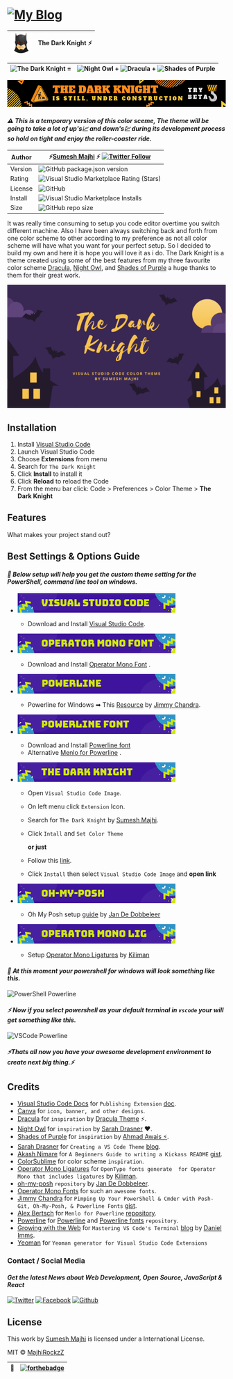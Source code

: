 # [![My Blog](https://img.shields.io/badge/my%20blog%20%E2%9A%A1-%E2%9E%A1-blueviolet)](https://www.majhirockzz.me/)

  ![Logo](./assets/titleico.png)|The Dark Knight ⚡
------------ | -------------

![The Dark Knight](https://img.shields.io/badge/The%20Dark%20Knight%20-%E2%9A%A1-red) =  | ![Night Owl](https://img.shields.io/badge/Night%20Owl-%F0%9F%A6%89-lightgrey) + ![Dracula](https://img.shields.io/badge/Dracula-%F0%9F%A6%87-critical) + ![Shades of Purple](https://img.shields.io/badge/%F0%9F%92%99-Shades%20of%20Purple-blueviolet)
------------ | -------------

![construction](./assets/uc.png)

#### *⚠ This is a temporary version of this color sceme, The theme will be going to take a lot of up's📈 and down's💹 during its development process so hold on tight and enjoy the roller-coaster ride.*

Author | ⚡[Sumesh Majhi](https://github.com/MajhiRockzZ) ⚡ [![Twitter Follow](https://img.shields.io/twitter/follow/MajhiRockzZ?style=social)](https://twitter.com/MajhiRockzZ)
------------ | -------------
Version | ![GitHub package.json version](https://img.shields.io/github/package-json/v/MajhiRockzZ/the-dark-knight)
Rating | ![Visual Studio Marketplace Rating (Stars)](https://img.shields.io/visual-studio-marketplace/stars/MajhiRockzZ.the-dark-knight)
License | ![GitHub](https://img.shields.io/github/license/MajhiRockzZ/the-dark-knight)
Install | ![Visual Studio Marketplace Installs](https://img.shields.io/visual-studio-marketplace/i/MajhiRockzZ.the-dark-knight)
Size | ![GitHub repo size](https://img.shields.io/github/repo-size/MajhiRockzZ/the-dark-knight)

It was really time consuming to setup you code editor overtime you switch different machine. Also I have been always switching back and forth from one color scheme to other according to my preference as not all color scheme will have what you want for your perfect setup. So I decided to build my own and here it is hope you will love it as i do. The Dark Knight is a theme created using some of the best features from my three favourite color scheme [Dracula](https://github.com/dracula/visual-studio-code), [Night Owl](https://github.com/sdras/night-owl-vscode-theme), and [Shades of Purple](https://github.com/ahmadawais/shades-of-purple-vscode) a huge thanks to them for their great work.

![main](./assets/main.gif)

## Installation

1. Install [Visual Studio Code](https://code.visualstudio.com/)
2. Launch Visual Studio Code
3. Choose **Extensions** from menu
4. Search for `The Dark Knight`
5. Click **Install** to install it
6. Click **Reload** to reload the Code
7. From the menu bar click: Code > Preferences > Color Theme > **The Dark Knight**

## Features
What makes your project stand out?

## Best Settings & Options Guide

#### *📌 Below setup will help you get the custom theme setting for the PowerShell, command line tool on windows.*

* ![Visual Studio Code Image](./assets/config/1.png)
  * Download and Install [Visual Studio Code](https://code.visualstudio.com/).

* ![Operator Mono Font](./assets/config/2.png)
  * Download and Install [Operator Mono Font](https://www.typography.com/fonts/operator/styles) .
* ![Powerline](./assets/config/3.png)
  * Powerline for Windows ➡ This [Resource](https://gist.github.com/jchandra74/5b0c94385175c7a8d1cb39bc5157365e) by [Jimmy Chandra](https://github.com/jchandra74).
* ![Powerline font](./assets/config/4.png)
  * Download and Install [Powerline font](https://github.com/powerline/fonts)
  * Alternative [Menlo for Powerline](https://github.com/abertsch/Menlo-for-Powerline) .
* ![The Dark Knight](./assets/config/5.png)
  * Open ``Visual Studio Code Image``.
  * On left menu click ``Extension`` Icon.
  * Search for ``The Dark Knight`` by [Sumesh Majhi](https://github.com/MajhiRockzZ).
  * Click ``Intall`` and ``Set Color Theme``

    **or just**
  * Follow this [link](http://bit.ly/vsce-the-dark-knight).
  * Click ``Install`` then select ``Visual Studio Code Image`` and **open link**
* ![Oh My Posh](./assets/config/6.png)
  * Oh My Posh setup [guide](https://github.com/JanDeDobbeleer/oh-my-posh) by [Jan De Dobbeleer](https://github.com/JanDeDobbeleer)
* ![Operator Mono Lig](./assets/config/7.png)
  * Setup [Operator Mono Ligatures](https://github.com/kiliman/operator-mono-lig) by [Kiliman](https://github.com/kiliman)

#### *💝 At this moment your powershell for windows will look something like this.*
![PowerShell Powerline](https://media.giphy.com/media/hos6pCnAc8GtvE3f9c/giphy.gif)

#### *⚡ Now if you select powershell as your default terminal in ``vscode`` your will get something like this.*
![VSCode Powerline](https://media.giphy.com/media/SSF1ZcTzI801AUIopA/giphy.gif)

#### *⚡Thats all now you have your awesome development environment to create next big thing.⚡*

## Credits

* [Visual Studio Code Docs](https://code.visualstudio.com/docs) for ``Publishing Extension`` [doc](https://code.visualstudio.com/api/working-with-extensions/publishing-extension).
* [Canva](https://www.canva.com/) for ``icon, banner, and other designs``.
* [Dracula](https://github.com/dracula/visual-studio-code) for ``inspiration`` by [Dracula Theme](https://github.com/dracula) ⚡.
* [Night Owl](https://github.com/sdras/night-owl-vscode-theme) for ``inspiration`` by [Sarah Drasner](https://github.com/sdras) ❤.
* [Shades of Purple](https://github.com/ahmadawais/shades-of-purple-vscode) for ``inspiration`` by [Ahmad Awais ⚡️](https://github.com/ahmadawais).
* [Sarah Drasner](https://css-tricks.com/author/sdrasner/) for ``Creating a VS Code Theme`` [blog](https://css-tricks.com/creating-a-vs-code-theme/).
* [Akash Nimare](https://github.com/akashnimare) for ``A Beginners Guide to writing a Kickass README`` [gist](https://gist.github.com/akashnimare/7b065c12d9750578de8e705fb4771d2f).
* [ColorSublime](https://colorsublime.github.io/) for color scheme ``inspiration``.
* [Operator Mono Ligatures](https://github.com/kiliman/operator-mono-lig) for ``OpenType fonts generate  for Operator Mono that includes ligatures`` by [Kiliman](https://github.com/kiliman).
* [oh-my-posh](https://github.com/JanDeDobbeleer/oh-my-posh) ``repository`` by [Jan De Dobbeleer](https://github.com/JanDeDobbeleer).
* [Operator Mono Fonts](https://www.typography.com/fonts/operator/styles) for such an ``awesome fonts``.
* [Jimmy Chandra](https://gist.github.com/jchandra74) for ``Pimping Up Your PowerShell & Cmder with Posh-Git, Oh-My-Posh, & Powerline Fonts`` [gist](https://gist.github.com/jchandra74/5b0c94385175c7a8d1cb39bc5157365e).
* [Alex Bertsch](https://github.com/abertsch) for ``Menlo for Powerline`` [repository](https://github.com/abertsch/Menlo-for-Powerline).
* [Powerline](https://github.com/powerline) for [Powerline](https://github.com/powerline/powerline) and [Powerline fonts](https://github.com/powerline/fonts) ``repository``.
* [Growing with the Web](https://www.growingwiththeweb.com/) for ``Mastering VS Code's Terminal`` [blog](https://www.growingwiththeweb.com/2017/03/mastering-vscodes-terminal.html) by [Daniel Imms](https://www.growingwiththeweb.com/p/about.html).
* [Yeoman](https://yeoman.io/) for ``Yeoman generator for Visual Studio Code Extensions``

### Contact / Social Media

#### *Get the latest News about Web Development, Open Source, JavaScript & React*

[![Twitter](https://github.frapsoft.com/social/twitter.png)](https://www.twitter.com/MajhiRockzZ)
[![Facebook](https://github.frapsoft.com/social/facebook.png)](https://www.facebook.com/sumesh.majhi.5)
[![Github](https://github.frapsoft.com/social/github.png)](https://github.com/MajhiRockzZ)

## License

This work by [Sumesh Majhi](https://www.twitter.com/MajhiRockzZ) is licensed under a  International License</a>.

MIT © [MajhiRockzZ](https://www.twitter.com/MajhiRockzZ)

  📌| [![forthebadge](https://forthebadge.com/images/badges/built-with-love.svg)](https://forthebadge.com)
------------ | -------------
